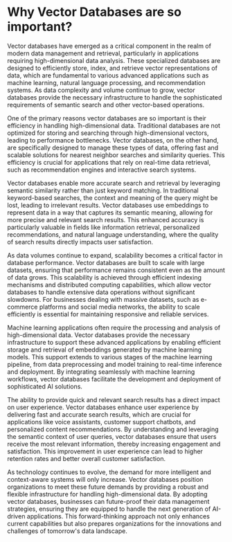 # Why Vector Databases are so important?

Vector databases have emerged as a critical component in the realm of modern data management and retrieval, particularly in applications requiring high-dimensional data analysis. These specialized databases are designed to efficiently store, index, and retrieve vector representations of data, which are fundamental to various advanced applications such as machine learning, natural language processing, and recommendation systems. As data complexity and volume continue to grow, vector databases provide the necessary infrastructure to handle the sophisticated requirements of semantic search and other vector-based operations.

One of the primary reasons vector databases are so important is their efficiency in handling high-dimensional data. Traditional databases are not optimized for storing and searching through high-dimensional vectors, leading to performance bottlenecks. Vector databases, on the other hand, are specifically designed to manage these types of data, offering fast and scalable solutions for nearest neighbor searches and similarity queries. This efficiency is crucial for applications that rely on real-time data retrieval, such as recommendation engines and interactive search systems.

Vector databases enable more accurate search and retrieval by leveraging semantic similarity rather than just keyword matching. In traditional keyword-based searches, the context and meaning of the query might be lost, leading to irrelevant results. Vector databases use embeddings to represent data in a way that captures its semantic meaning, allowing for more precise and relevant search results. This enhanced accuracy is particularly valuable in fields like information retrieval, personalized recommendations, and natural language understanding, where the quality of search results directly impacts user satisfaction.

As data volumes continue to expand, scalability becomes a critical factor in database performance. Vector databases are built to scale with large datasets, ensuring that performance remains consistent even as the amount of data grows. This scalability is achieved through efficient indexing mechanisms and distributed computing capabilities, which allow vector databases to handle extensive data operations without significant slowdowns. For businesses dealing with massive datasets, such as e-commerce platforms and social media networks, the ability to scale efficiently is essential for maintaining responsive and reliable services.

Machine learning applications often require the processing and analysis of high-dimensional data. Vector databases provide the necessary infrastructure to support these advanced applications by enabling efficient storage and retrieval of embeddings generated by machine learning models. This support extends to various stages of the machine learning pipeline, from data preprocessing and model training to real-time inference and deployment. By integrating seamlessly with machine learning workflows, vector databases facilitate the development and deployment of sophisticated AI solutions.

The ability to provide quick and relevant search results has a direct impact on user experience. Vector databases enhance user experience by delivering fast and accurate search results, which are crucial for applications like voice assistants, customer support chatbots, and personalized content recommendations. By understanding and leveraging the semantic context of user queries, vector databases ensure that users receive the most relevant information, thereby increasing engagement and satisfaction. This improvement in user experience can lead to higher retention rates and better overall customer satisfaction.

As technology continues to evolve, the demand for more intelligent and context-aware systems will only increase. Vector databases position organizations to meet these future demands by providing a robust and flexible infrastructure for handling high-dimensional data. By adopting vector databases, businesses can future-proof their data management strategies, ensuring they are equipped to handle the next generation of AI-driven applications. This forward-thinking approach not only enhances current capabilities but also prepares organizations for the innovations and challenges of tomorrow's data landscape.